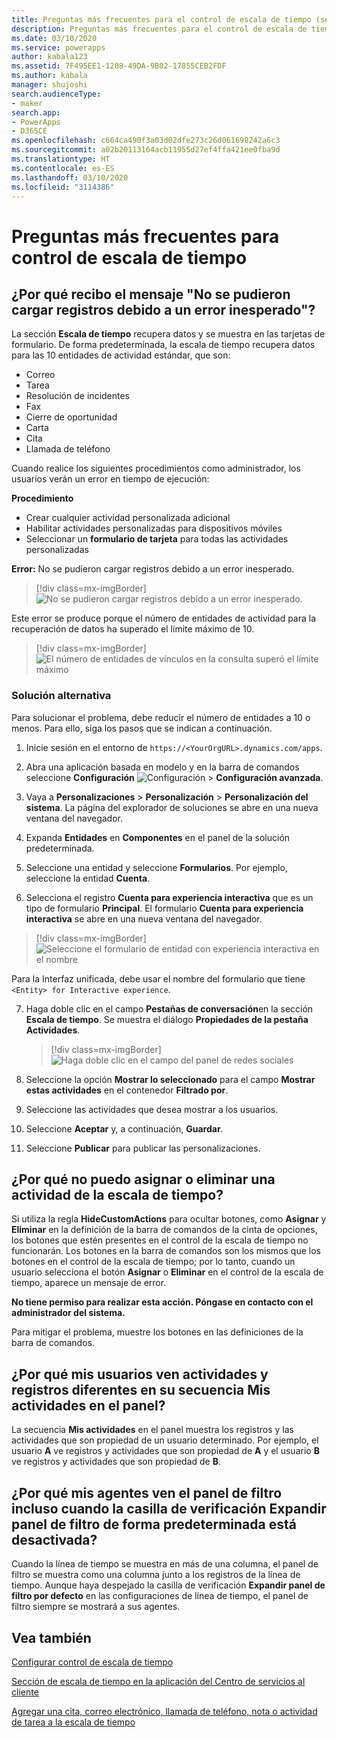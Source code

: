 ```yaml
---
title: Preguntas más frecuentes para el control de escala de tiempo (sección) en Power Apps | MicrosoftDocs
description: Preguntas más frecuentes para el control de escala de tiempo (sección) en Power Apps
ms.date: 03/10/2020
ms.service: powerapps
author: kabala123
ms.assetid: 7F495EE1-1208-49DA-9B02-17855CEB2FDF
ms.author: kabala
manager: shujoshi
search.audienceType:
- maker
search.app:
- PowerApps
- D365CE
ms.openlocfilehash: c664ca490f3a03d02dfe273c26d061698242a6c3
ms.sourcegitcommit: a02b20113164acb11955d27ef4ffa421ee0fba9d
ms.translationtype: HT
ms.contentlocale: es-ES
ms.lasthandoff: 03/10/2020
ms.locfileid: "3114386"
---
```

# <a name="faqs-for-timeline-control"></a>Preguntas más frecuentes para control de escala de tiempo

## <a name="why-do-i-receive-the-message-records-could-not-be-loaded-because-of-unexpected-error"></a>¿Por qué recibo el mensaje "No se pudieron cargar registros debido a un error inesperado"?

La sección **Escala de tiempo** recupera datos y se muestra en las tarjetas de formulario. De forma predeterminada, la escala de tiempo recupera datos para las 10 entidades de actividad estándar, que son:

-   Correo
-   Tarea
-   Resolución de incidentes
-   Fax
-   Cierre de oportunidad
-   Carta
-   Cita
-   Llamada de teléfono

Cuando realice los siguientes procedimientos como administrador, los usuarios verán un error en tiempo de ejecución:

**Procedimiento**
-   Crear cualquier actividad personalizada adicional
-   Habilitar actividades personalizadas para dispositivos móviles
-   Seleccionar un **formulario de tarjeta** para todas las actividades personalizadas 

**Error:** No se pudieron cargar registros debido a un error inesperado.

   > [!div class=mx-imgBorder] 
   > ![No se pudieron cargar registros debido a un error inesperado.](media/timeline-error1.png "No se pudieron cargar registros debido a un error inesperado.")

Este error se produce porque el número de entidades de actividad para la recuperación de datos ha superado el límite máximo de 10.

   > [!div class=mx-imgBorder] 
   > ![El número de entidades de vínculos en la consulta superó el límite máximo](media/timeline-error2.png "[El número de entidades de vínculos en la consulta superó el límite máximo")

### <a name="workaround"></a>Solución alternativa

Para solucionar el problema, debe reducir el número de entidades a 10 o menos. Para ello, siga los pasos que se indican a continuación.

1.  Inicie sesión en el entorno de `https://<YourOrgURL>.dynamics.com/apps`.

2.  Abra una aplicación basada en modelo y en la barra de comandos seleccione **Configuración** ![Configuración](../model-driven-apps/media/powerapps-gear.png) > **Configuración avanzada**.

3.  Vaya a **Personalizaciones** > **Personalización** > **Personalización del sistema**. La página del explorador de soluciones se abre en una nueva ventana del navegador.

4.  Expanda **Entidades** en **Componentes** en el panel de la solución predeterminada.

5.  Seleccione una entidad y seleccione **Formularios**. Por ejemplo, seleccione la entidad **Cuenta**.

6.  Selecciona el registro **Cuenta para experiencia interactiva** que es un tipo de formulario **Principal**. El formulario **Cuenta para experiencia interactiva** se abre en una nueva ventana del navegador.

   > [!div class=mx-imgBorder] 
   > ![Seleccione el formulario de entidad con experiencia interactiva en el nombre](media/account-interactive-experience.png "Seleccione el formulario de entidad con experiencia interactiva en el nombre")

   Para la Interfaz unificada, debe usar el nombre del formulario que tiene `<Entity> for Interactive experience`.

7.  Haga doble clic en el campo **Pestañas de conversación**en la sección **Escala de tiempo**. Se muestra el diálogo **Propiedades de la pestaña Actividades**.

    > [!div class=mx-imgBorder] 
    > ![Haga doble clic en el campo del panel de redes sociales](media/timeline-conversation-tabs-field.png "Haga doble clic en el campo del panel de redes sociales")  

8.  Seleccione la opción **Mostrar lo seleccionado** para el campo **Mostrar estas actividades** en el contenedor **Filtrado por**.

9.  Seleccione las actividades que desea mostrar a los usuarios.

10. Seleccione **Aceptar** y, a continuación, **Guardar**.

11. Seleccione **Publicar** para publicar las personalizaciones.


## <a name="why-i-cant-assign-or-delete-an-activity-from-the-timeline"></a>¿Por qué no puedo asignar o eliminar una actividad de la escala de tiempo?

Si utiliza la regla **HideCustomActions** para ocultar botones, como **Asignar** y **Eliminar** en la definición de la barra de comandos de la cinta de opciones, los botones que estén presentes en el control de la escala de tiempo no funcionarán. Los botones en la barra de comandos son los mismos que los botones en el control de la escala de tiempo; por lo tanto, cuando un usuario selecciona el botón **Asignar** o **Eliminar** en el control de la escala de tiempo, aparece un mensaje de error.

**No tiene permiso para realizar esta acción. Póngase en contacto con el administrador del sistema.**

Para mitigar el problema, muestre los botones en las definiciones de la barra de comandos.


## <a name="why-my-users-see-different-activities-and-records-in-their-my-activities-stream-in-the-dashboard"></a>¿Por qué mis usuarios ven actividades y registros diferentes en su secuencia Mis actividades en el panel?

La secuencia **Mis actividades** en el panel muestra los registros y las actividades que son propiedad de un usuario determinado. Por ejemplo, el usuario **A** ve registros y actividades que son propiedad de **A** y el usuario **B** ve registros y actividades que son propiedad de **B**.


## <a name="why-my-agents-see-the-filter-pane-even-when-the-expand-filter-pane-by-default-check-box-is-cleared"></a>¿Por qué mis agentes ven el panel de filtro incluso cuando la casilla de verificación Expandir panel de filtro de forma predeterminada está desactivada?

Cuando la línea de tiempo se muestra en más de una columna, el panel de filtro se muestra como una columna junto a los registros de la línea de tiempo. Aunque haya despejado la casilla de verificación **Expandir panel de filtro por defecto** en las configuraciones de línea de tiempo, el panel de filtro siempre se mostrará a sus agentes.

## <a name="see-also"></a>Vea también

[Configurar control de escala de tiempo](set-up-timeline-control.md)

[Sección de escala de tiempo en la aplicación del Centro de servicios al cliente](https://docs.microsoft.com/dynamics365/customer-service/customer-service-hub-user-guide-basics#timeline)

[Agregar una cita, correo electrónico, llamada de teléfono, nota o actividad de tarea a la escala de tiempo](../../user/add-activities.md)

